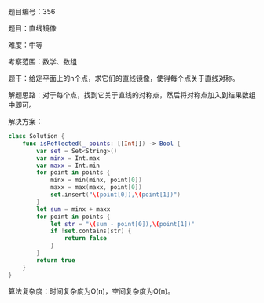 题目编号：356

题目：直线镜像

难度：中等

考察范围：数学、数组

题干：给定平面上的n个点，求它们的直线镜像，使得每个点关于直线对称。

解题思路：对于每个点，找到它关于直线的对称点，然后将对称点加入到结果数组中即可。

解决方案：

```swift
class Solution {
    func isReflected(_ points: [[Int]]) -> Bool {
        var set = Set<String>()
        var minx = Int.max
        var maxx = Int.min
        for point in points {
            minx = min(minx, point[0])
            maxx = max(maxx, point[0])
            set.insert("\(point[0]),\(point[1])")
        }
        let sum = minx + maxx
        for point in points {
            let str = "\(sum - point[0]),\(point[1])"
            if !set.contains(str) {
                return false
            }
        }
        return true
    }
}
```

算法复杂度：时间复杂度为O(n)，空间复杂度为O(n)。